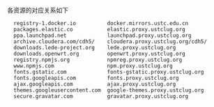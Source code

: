 ---
---

各资源的对应关系如下

      registry-1.docker.io          docker.mirrors.ustc.edu.cn
      packages.elastic.co           elastic.proxy.ustclug.org
      ppa.launchpad.net             launchpad.proxy.ustclug.org
      archive.cloudera.com/cdh5/    cloudera.proxy.ustclug.org/cdh5/
      downloads.lede-project.org    lede.proxy.ustclug.org
      downloads.openwrt.org         openwrt.proxy.ustclug.org
      registry.npmjs.org            npmreg.proxy.ustclug.org
      www.npmjs.com                 npm.proxy.ustclug.org
      fonts.gstatic.com             fonts-gstatic.proxy.ustclug.org
      fonts.googleapis.com          fonts.proxy.ustclug.org
      ajax.googleapis.com           ajax.proxy.ustclug.org
      themes.googleusercontent.com  google-themes.proxy.ustclug.org
      secure.gravatar.com           gravatar.proxy.ustclug.org
